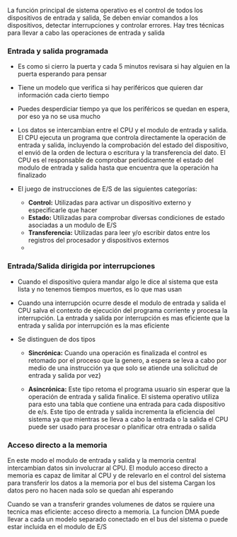La función principal de sistema operativo es el control de todos los dispositivos de entrada y salida, Se deben enviar comandos a los dispositivos, detectar interrupciones y controlar errores. Hay tres técnicas para llevar a cabo las operaciones de entrada y salida

### Entrada y salida programada

- Es como si cierro la puerta y cada 5 minutos revisara si hay alguien en la puerta esperando para pensar

- Tiene un modelo que verifica si hay periféricos que quieren dar información cada cierto tiempo

- Puedes desperdiciar tiempo ya que los periféricos se quedan en espera, por eso ya no se usa mucho

- Los datos se intercambian entre el CPU y el modulo de entrada y salida. El CPU ejecuta un programa que controla directamente la operación de entrada y salida, incluyendo la comprobación del estado del dispositivo, el envió de la orden de lectura o escritura y la transferencia del dato. El CPU es el responsable de comprobar periódicamente el estado del modulo de entrada y salida hasta que encuentra que la operación ha finalizado

- El juego de instrucciones de E/S de las siguientes categorías:
	- **Control:** Utilizadas para activar un dispositivo externo y especificarle que hacer
	- **Estado:** Utilizadas para comprobar diversas condiciones de estado asociadas a un modulo de E/S
	- **Transferencia:** Utilizadas para leer y/o escribir datos entre los registros del procesador y dispositivos externos
	-


### Entrada/Salida dirigida por interrupciones
- Cuando el dispositivo quiera mandar algo le dice al sistema que esta lista y no tenemos tiempos muertos, es lo que mas usan

- Cuando una interrupción ocurre desde el modulo de entrada y salida el CPU salva el contexto de ejecución del programa corriente y procesa la interrupción. La entrada y salida por interrupción es mas eficiente que la entrada y salida por interrupción es la mas eficiente

- Se distinguen de dos tipos
	- **Sincrónica:** Cuando una operación es finalizada el control es retomado por el proceso que la genero, a espera se leva a cabo por medio de una instrucción ya que solo se atiende una solicitud de entrada y salida por vez}
	
	- **Asincrónica:** Este tipo retoma el programa usuario sin esperar que la operación de entrada y salida finalice. El sistema operativo utiliza para esto una tabla que contiene una entrada para cada dispositivo de e/s. Este tipo de entrada y salida incrementa la eficiencia del sistema ya que mientras se lleva a cabo la entrada o la salida el CPU puede ser usado para procesar o planificar otra entrada o salida
### Acceso directo a la memoria
En este modo el  modulo de entrada y salida y la memoria central intercambian datos sin involucrar al CPU. El modulo acceso directo a memoria es capaz de limitar al CPU y de relevarlo en el control del sistema para transferir los datos a la memoria por el bus del sistema
Cargan los datos pero no hacen nada solo se quedan ahí esperando

Cuando se van a transferir grandes volumenes de datos se rquiere una tecnica mas eficiente: acceso directo a memoria. La funcion DMA puede llevar a cada un modelo separado conectado en el bus del sistema o puede estar incluida en el modulo de E/S

